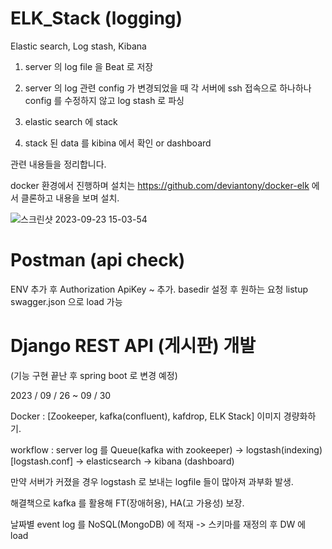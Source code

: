 # ELK_Stack (logging)
Elastic search, Log stash, Kibana 

1. server 의 log file 을 Beat 로 저장

2. server 의 log 관련 config 가 변경되었을 때 각 서버에 ssh 접속으로 하나하나 config 를 수정하지 않고 log stash 로 파싱 

3. elastic search 에 stack

4. stack 된 data 를 kibina 에서 확인 or dashboard

관련 내용들을 정리합니다. 

docker 환경에서 진행하며 설치는 https://github.com/deviantony/docker-elk 에서 클론하고 내용을 보며 설치.

![스크린샷 2023-09-23 15-03-54](https://github.com/OwenKimcertified/ELK_Stack/assets/99598620/36a4964c-b2e0-462f-b60b-c6ba182a28af)

# Postman (api check)
ENV 추가 후 Authorization ApiKey ~ 추가.
basedir 설정 후 원하는 요청 listup
swagger.json 으로 load 가능

# Django REST API (게시판) 개발 

(기능 구현 끝난 후 spring boot 로 변경 예정)

2023 / 09 / 26 ~ 09 / 30 

Docker : [Zookeeper, kafka(confluent), kafdrop, ELK Stack] 이미지 경량화하기.

workflow : server log 를 Queue(kafka with zookeeper) -> logstash(indexing)[logstash.conf] -> elasticsearch -> kibana (dashboard)

만약 서버가 커졌을 경우 logstash 로 보내는 logfile 들이 많아져 과부화 발생. 

해결책으로 kafka 를 활용해 FT(장애허용), HA(고 가용성) 보장.

날짜별 event log 를 NoSQL(MongoDB) 에 적재 -> 스키마를 재정의 후 DW 에 load

